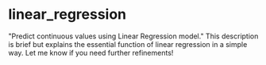 # linear_regression
"Predict continuous values using Linear Regression model."  This description is brief but explains the essential function of linear regression in a simple way. Let me know if you need further refinements!
